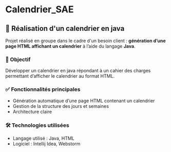 # Calendrier_SAE

## 📅 Réalisation d'un calendrier en java

Projet réalisé en groupe dans le cadre d'un besoin client : **génération d’une page HTML affichant un calendrier** à l’aide du langage **Java**.

### 🎯 Objectif
Développer un calendrier en java répondant à un cahier des charges permettant d’afficher le calendrier au format HTML.

### ✅ Fonctionnalités principales
- Génération automatique d’une page HTML contenant un calendrier
- Gestion de la structure des jours et semaines
- Architecture claire

### 🛠️ Technologies utilisées
- Langage utilisé : Java, HTML
- Logiciel : Intellij Idea, Webstorm

